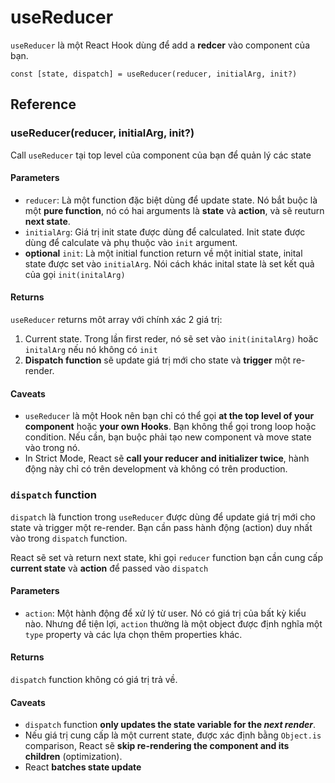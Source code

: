 # useReducer

`useReducer` là một React Hook  dùng để add a **redcer** vào component của bạn.

    const [state, dispatch] = useReducer(reducer, initialArg, init?)

## Reference

### useReducer(reducer, initialArg, init?)

Call `useReducer` tại top level của component của bạn để quản lý các state

#### Parameters

- `reducer`: Là một function đặc biệt dùng để update state. Nó bắt buộc là một **pure function**, nó có hai arguments là **state** và **action**, và sẽ reuturn **next state**.
- `initialArg`: Giá trị init state được dùng để calculated. Init state được dùng để calculate và phụ thuộc vào `init` argument.
- **optional** `init`: Là một initial function return về một initial state, inital state được set vào `initialArg`. Nói cách khác inital state là set kết quả của gọi `init(initalArg)`

#### Returns

`useReducer` returns môt array với chính xác 2 giá trị:

1. Current state. Trong lần first reder, nó sẽ set vào `init(initalArg)` hoăc `initalArg` nếu nó không có `init`
2. **Dispatch function** sẽ update giá trị mới cho state và **trigger** một re-render.

#### Caveats

- `useReducer` là một Hook nên bạn chỉ có thể gọi **at the top level of your component** hoặc **your own Hooks**. Bạn không thể gọi trong loop hoặc condition. Nếu cần, bạn buộc phải tạo new component và move state vào trong nó.
- In Strict Mode, React sẽ **call your reducer and initializer twice**, hành động này chỉ có trên development và không có trên production.

### `dispatch` function

`dispatch` là function trong `useReducer` được dùng để update giá trị mới cho state và trigger một re-render. Bạn cần pass hành động (action) duy nhất vào trong `dispatch` function.

React sẽ set và return next state, khi gọi `reducer` function bạn cần cung cấp **current state** và **action** để passed vào `dispatch`

#### Parameters

- `action`: Một hành động để xử lý từ user. Nó có giá trị của bất kỳ kiểu nào. Nhưng để tiện lợi, `action` thường là một object được định nghĩa một `type` property và các lựa chọn thêm properties khác.

#### Returns

`dispatch` function không có giá trị trả về.

#### Caveats

- `dispatch` function **only updates the state variable for the *next render***.
- Nếu giá trị cung cấp là một current state, được xác định bằng `Object.is` comparison, React sẽ **skip re-rendering the component and its children** (optimization).
- React **batches state update**